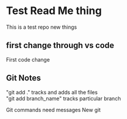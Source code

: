 # Test Read Me thing
This is a test repo new things

## first change through vs code 

First code change

## Git Notes
"git add ." tracks and adds all the files<br />
"git add branch_name" tracks particular branch  

Git commands need messages
New
git 